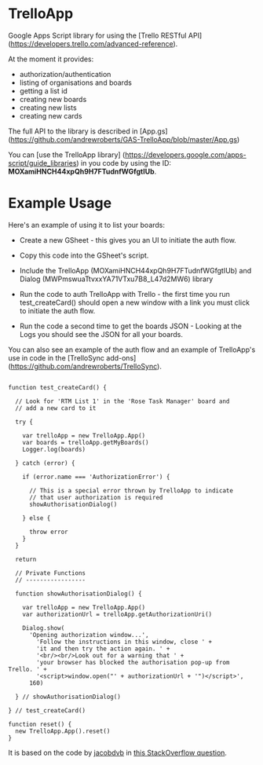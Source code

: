 # TrelloApp
Google Apps Script library for using the [Trello RESTful API] (https://developers.trello.com/advanced-reference).

At the moment it provides:

* authorization/authentication
* listing of organisations and boards
* getting a list id
* creating new boards
* creating new lists
* creating new cards

The full API to the library is described in [App.gs] (https://github.com/andrewroberts/GAS-TrelloApp/blob/master/App.gs)

You can [use the TrelloApp library] (https://developers.google.com/apps-script/guide_libraries) in you code by using the ID: **MOXamiHNCH44xpQh9H7FTudnfWGfgtIUb**.

# Example Usage

Here's an example of using it to list your boards:

* Create a new GSheet - this gives you an UI to initiate the auth flow.

* Copy this code into the GSheet's script.

* Include the TrelloApp (MOXamiHNCH44xpQh9H7FTudnfWGfgtIUb) and Dialog (MWPmswuaTtvxxYA71VTxu7B8_L47d2MW6) library 

* Run the code to auth TrelloApp with Trello - the first time you run test_createCard() should open a new window with a link you must click to initiate the auth flow.

* Run the code a second time to get the boards JSON - Looking at the Logs you should see the JSON for all your boards.

You can also see an example of the auth flow and an example of TrelloApp's use in code in the [TrelloSync add-ons] (https://github.com/andrewroberts/TrelloSync). 

```

function test_createCard() {

  // Look for 'RTM List 1' in the 'Rose Task Manager' board and 
  // add a new card to it

  try {

    var trelloApp = new TrelloApp.App()    
    var boards = trelloApp.getMyBoards()
    Logger.log(boards)
  
  } catch (error) {

    if (error.name === 'AuthorizationError') {
    
      // This is a special error thrown by TrelloApp to indicate
      // that user authorization is required    
      showAuthorisationDialog()
      
    } else {
    
      throw error
    }
  }
  
  return
  
  // Private Functions
  // -----------------
  
  function showAuthorisationDialog() {
      
    var trelloApp = new TrelloApp.App()
    var authorizationUrl = trelloApp.getAuthorizationUri()
    
    Dialog.show(
      'Opening authorization window...', 
        'Follow the instructions in this window, close ' + 
        'it and then try the action again. ' + 
        '<br/><br/>Look out for a warning that ' + 
        'your browser has blocked the authorisation pop-up from Trello. ' + 
        '<script>window.open("' + authorizationUrl + '")</script>',
      160)
      
  } // showAuthorisationDialog()
    
} // test_createCard()

function reset() {
  new TrelloApp.App().reset()
}

```

It is based on the code by [jacobdvb](http://stackoverflow.com/users/1408731/jacobvdb) in [this StackOverflow question](http://stackoverflow.com/questions/31626748/trelloapp-with-oauth-as-a-library-does-not-seem-to-work).


